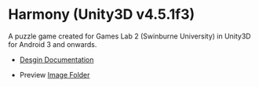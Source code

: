 # Harmony (Unity3D v4.5.1f3)
A puzzle game created for Games Lab 2 (Swinburne University) in Unity3D for Android 3 and onwards.

- [Desgin Documentation](https://github.com/ChrisJong/Harmony/blob/master/_documentation/Tuesday%20One%20-%20Harmony%20Production%20Documentation.pdf)

- Preview
[Image Folder](https://github.com/ChrisJong/Harmony/tree/master/_documentation)
